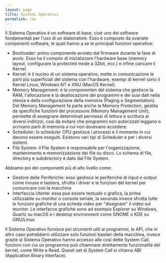 ```yaml
---
layout: page
title: Sistemi Operativi
permalink: /os
---
```


Il Sistema Operativo è un software di base, cioè uno dei software fondamentali per l'uso di un elaboratore. Esso è composto da svariate componenti software, le quali hanno a se le principali funzioni operative:
- Bootloader: primo componente avviato dal firmware durante la fase di avvio. Esso ha il compito di inizializzare l'hardware base (memory layout, configurare la protected mode a 32bit, ecc.) e infine caricare il Kernel.
- Kernel: è il nucleo di un sistema operativo, mette in comunicazione le parti più superficiali del sistema con l'hardware, esempi di kernel sono il Kernel Linux, Windows NT e XNU (MacOS Kernel).
- Memory Management: è la componenten del sistema che gestisce la RAM, l'allocazione e la deallocazione dei programmi e dei suoi dati nella stessa e della configurazione della memoria (Paging o Segmentation). Del Memory Management fa parte anche la Memory Protection, gestita da specifiche funzioni del processore (Memory Management Unit), permette di assegnare determinati permessi di lettura e scrittura ai diversi indirizzi, così da evitare che programmi non autorizzati leggano o scrivano parti di memoria a cui non dovevano accedere.
- Scheduler: lo scheduler CPU gestisce i processi e il momento in cui devono essere eseguiti. Esistono vari tipi di Scheduler e per i diversi sistemi.
- File System: il File System è responsabile per l'organizzazione, mantenimento e memorizzazione dei file su disco. Lo schema di file, directory e subdirectory è dato dal File System.

Abbiamo poi dei componenti più di alto livello come:
- Gestore delle Periferiche: esso gestisce le periferiche di input e output come mouse e tastiera, sfrutta i driver e le funzioni del kernel per comunicare con la macchina
- Interfaccia Utente: essa può essere testuale o grafica, la prima utilizzabile su monitor o console seriale, la seconda invece sfrutta tutte le funzioni grafiche di una scheda video per "disegnare" il video sul monitor. Le interfacce grafiche sono ad esempio Explorer su Windows, Quartz su macOS e i desktop environment come GNOME o KDE su GNU/Linux.

Il Sistema Operativo fornisce poi strumenti utili ai programmi, le API, che in altro caso potrebbero utilizzare solo funzioni basilari della macchina, invece grazie al Sistema Operativo hanno accesso alle così dette System Call, funzioni con cui un programma può chiamnare direttamente funzionalità del kernel, come Write e Read. Questi set di System Call si chiama ABI (Application Binary Interface).   